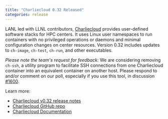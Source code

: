 ```yaml
---
title: "Charliecloud 0.32 Released"
categories: release
---
```


LANL led with LLNL contributors, [Charliecloud](https://github.com/hpc/charliecloud) provides user-defined software stacks for HPC centers. It uses Linux user namespaces to run containers with no privileged operations or daemons and minimal configuration changes on center resources. Version 0.32 includes updates to `ch-image`, `ch-test`, `ch-run`, and other executables.

*Please note the team's request for feedback:* We are considering removing `ch-ssh`, a utility program to facilitate SSH connections from one Charliecloud container into an equivalent container on another host. Please respond to and/or comment on our poll, especially if you use this tool, in discussion [#1600](https://github.com/hpc/charliecloud/discussions/1600).

Learn more:

- [Charliecloud v0.32 release notes](https://github.com/hpc/charliecloud/releases/tag/v0.32)
- [Charliecloud GitHub repo](https://github.com/hpc/charliecloud)
- [Charliecloud Documentation](https://hpc.github.io/charliecloud)
